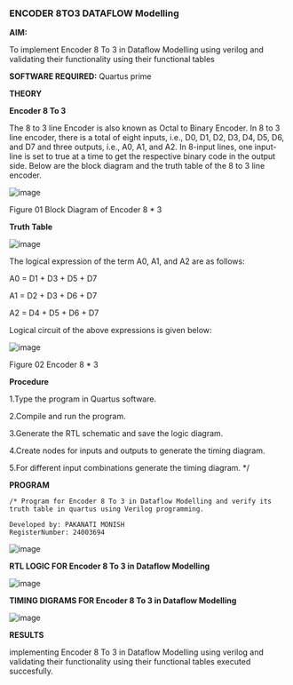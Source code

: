 ### ENCODER 8TO3 DATAFLOW Modelling

**AIM:**

To implement  Encoder 8 To 3 in Dataflow Modelling using verilog and validating their functionality using their functional tables

**SOFTWARE REQUIRED:** Quartus prime

**THEORY**

**Encoder 8 To 3**

The 8 to 3 line Encoder is also known as Octal to Binary Encoder. In 8 to 3 line encoder, there is a total of eight inputs, i.e., D0, D1, D2, D3, D4, D5, D6, and D7 and three outputs, i.e., A0, A1, and A2. In 8-input lines, one input-line is set to true at a time to get the respective binary code in the output side. Below are the block diagram and the truth table of the 8 to 3 line encoder.

![image](https://github.com/naavaneetha/ENCODER8TO3DATAFLOW/assets/154305477/0bc242c1-eb9e-4c47-afe5-30428470efc3)

Figure 01  Block Diagram of Encoder 8 * 3

**Truth Table**

![image](https://github.com/naavaneetha/ENCODER8TO3DATAFLOW/assets/154305477/35496b14-ae6e-4cd1-9abd-d6736b576575)

The logical expression of the term A0, A1, and A2 are as follows:

A0 = D1 + D3 + D5 + D7

A1 = D2 + D3 + D6 + D7

A2 = D4 + D5 + D6 + D7

Logical circuit of the above expressions is given below:

![image](https://github.com/naavaneetha/ENCODER8TO3DATAFLOW/assets/154305477/95acaee6-c873-4c75-89eb-ef09fb158053)

Figure 02  Encoder 8 * 3

**Procedure**

1.Type the program in Quartus software.

2.Compile and run the program.

3.Generate the RTL schematic and save the logic diagram.

4.Create nodes for inputs and outputs to generate the timing diagram.

5.For different input combinations generate the timing diagram. */

**PROGRAM**
```
/* Program for Encoder 8 To 3 in Dataflow Modelling and verify its truth table in quartus using Verilog programming. 

Developed by: PAKANATI MONISH 
RegisterNumber: 24003694

```

![image](https://github.com/user-attachments/assets/adfb5f18-2794-476b-8b44-de7a8b554d26)

**RTL LOGIC FOR Encoder 8 To 3 in Dataflow Modelling**

![image](https://github.com/user-attachments/assets/78101d54-3cf0-461f-a4e8-93c59b5a528e)


**TIMING DIGRAMS FOR Encoder 8 To 3 in Dataflow Modelling**

![image](https://github.com/user-attachments/assets/eb342e39-4fd6-4d3e-9d29-77954b1e3ded)


**RESULTS**

implementing Encoder 8 To 3 in Dataflow Modelling using verilog and validating their functionality using their functional tables executed succesfully.




